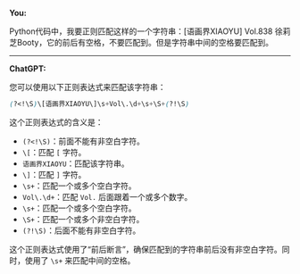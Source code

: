 **You:**

Python代码中，我要正则匹配这样的一个字符串：\[语画界XIAOYU\] Vol.838 徐莉芝Booty，它的前后有空格，不要匹配到。但是字符串中间的空格要匹配到。

* * *

**ChatGPT:**

您可以使用以下正则表达式来匹配该字符串：

```scss
(?<!\S)\[语画界XIAOYU\]\s+Vol\.\d+\s+\S+(?!\S)
```

这个正则表达式的含义是：

*   `(?<!\S)`：前面不能有非空白字符。
*   `\[`：匹配 `[` 字符。
*   `语画界XIAOYU`：匹配该字符串。
*   `\]`：匹配 `]` 字符。
*   `\s+`：匹配一个或多个空白字符。
*   `Vol\.\d+`：匹配 `Vol.` 后面跟着一个或多个数字。
*   `\s+`：匹配一个或多个空白字符。
*   `\S+`：匹配一个或多个非空白字符。
*   `(?!\S)`：后面不能有非空白字符。

这个正则表达式使用了“前后断言”，确保匹配到的字符串前后没有非空白字符。同时，使用了 `\s+` 来匹配中间的空格。